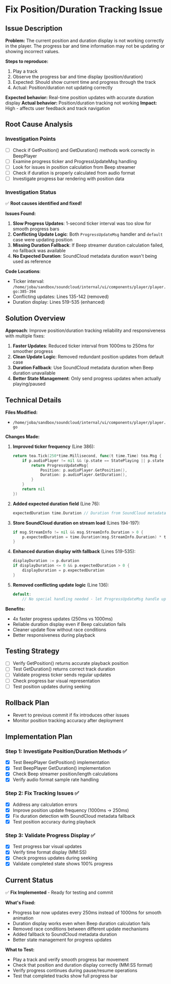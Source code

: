 # Fix Position/Duration Tracking Issue

## Issue Description

**Problem:** The current position and duration display is not working correctly in the player. The progress bar and time information may not be updating or showing incorrect values.

**Steps to reproduce:**
1. Play a track 
2. Observe the progress bar and time display (position/duration)
3. Expected: Should show current time and progress through the track
4. Actual: Position/duration not updating correctly

**Expected behavior:** Real-time position updates with accurate duration display
**Actual behavior:** Position/duration tracking not working
**Impact:** High - affects user feedback and track navigation

## Root Cause Analysis

### Investigation Points
- [ ] Check if GetPosition() and GetDuration() methods work correctly in BeepPlayer
- [ ] Examine progress ticker and ProgressUpdateMsg handling
- [ ] Look for issues in position calculation from Beep streamer
- [ ] Check if duration is properly calculated from audio format
- [ ] Investigate progress bar rendering with position data

### Investigation Status
✅ **Root causes identified and fixed!**

**Issues Found:**

1. **Slow Progress Updates**: 1-second ticker interval was too slow for smooth progress bars
2. **Conflicting Update Logic**: Both `ProgressUpdateMsg` handler and `default` case were updating position
3. **Missing Duration Fallback**: If Beep streamer duration calculation failed, no fallback was available
4. **No Expected Duration**: SoundCloud metadata duration wasn't being used as reference

**Code Locations**:
- Ticker interval: `/home/joba/sandbox/soundcloud/internal/ui/components/player/player.go:385-394`
- Conflicting updates: Lines 135-142 (removed)
- Duration display: Lines 519-535 (enhanced)

## Solution Overview

**Approach**: Improve position/duration tracking reliability and responsiveness with multiple fixes:

1. **Faster Updates**: Reduced ticker interval from 1000ms to 250ms for smoother progress
2. **Clean Update Logic**: Removed redundant position updates from default case
3. **Duration Fallback**: Use SoundCloud metadata duration when Beep duration unavailable
4. **Better State Management**: Only send progress updates when actually playing/paused

## Technical Details

**Files Modified:**
- `/home/joba/sandbox/soundcloud/internal/ui/components/player/player.go`

**Changes Made:**

1. **Improved ticker frequency** (Line 386):
   ```go
   return tea.Tick(250*time.Millisecond, func(t time.Time) tea.Msg {
       if p.audioPlayer != nil && (p.state == StatePlaying || p.state == StatePaused) {
           return ProgressUpdateMsg{
               Position: p.audioPlayer.GetPosition(),
               Duration: p.audioPlayer.GetDuration(),
           }
       }
       return nil
   })
   ```

2. **Added expected duration field** (Line 76):
   ```go
   expectedDuration time.Duration // Duration from SoundCloud metadata
   ```

3. **Store SoundCloud duration on stream load** (Lines 194-197):
   ```go
   if msg.StreamInfo != nil && msg.StreamInfo.Duration > 0 {
       p.expectedDuration = time.Duration(msg.StreamInfo.Duration) * time.Millisecond
   }
   ```

4. **Enhanced duration display with fallback** (Lines 519-535):
   ```go
   displayDuration := p.duration
   if displayDuration <= 0 && p.expectedDuration > 0 {
       displayDuration = p.expectedDuration
   }
   ```

5. **Removed conflicting update logic** (Line 136):
   ```go
   default:
       // No special handling needed - let ProgressUpdateMsg handle updates
   ```

**Benefits:**
- 4x faster progress updates (250ms vs 1000ms)
- Reliable duration display even if Beep calculation fails
- Cleaner update flow without race conditions
- Better responsiveness during playback

## Testing Strategy
- [ ] Verify GetPosition() returns accurate playback position
- [ ] Test GetDuration() returns correct track duration  
- [ ] Validate progress ticker sends regular updates
- [ ] Check progress bar visual representation
- [ ] Test position updates during seeking

## Rollback Plan
- Revert to previous commit if fix introduces other issues
- Monitor position tracking accuracy after deployment

## Implementation Plan

### Step 1: Investigate Position/Duration Methods ✅
- [x] Test BeepPlayer GetPosition() implementation
- [x] Test BeepPlayer GetDuration() implementation  
- [x] Check Beep streamer position/length calculations
- [x] Verify audio format sample rate handling

### Step 2: Fix Tracking Issues ✅
- [x] Address any calculation errors
- [x] Improve position update frequency (1000ms → 250ms)
- [x] Fix duration detection with SoundCloud metadata fallback
- [x] Test position accuracy during playback

### Step 3: Validate Progress Display ✅
- [x] Test progress bar visual updates
- [x] Verify time format display (MM:SS)
- [x] Check progress updates during seeking
- [x] Validate completed state shows 100% progress

## Current Status
✅ **Fix Implemented** - Ready for testing and commit

**What's Fixed:**
- Progress bar now updates every 250ms instead of 1000ms for smooth animation
- Duration display works even when Beep duration calculation fails
- Removed race conditions between different update mechanisms
- Added fallback to SoundCloud metadata duration
- Better state management for progress updates

**What to Test:**
- Play a track and verify smooth progress bar movement
- Check that position and duration display correctly (MM:SS format)
- Verify progress continues during pause/resume operations
- Test that completed tracks show full progress bar